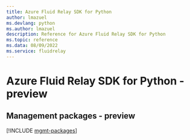 ```yaml
---
title: Azure Fluid Relay SDK for Python
author: lmazuel
ms.devlang: python
ms.author: lmazuel
description: Reference for Azure Fluid Relay SDK for Python
ms.topic: reference
ms.data: 08/09/2022
ms.service: fluidrelay
---
```

# Azure Fluid Relay SDK for Python - preview

## Management packages - preview
[!INCLUDE [mgmt-packages](fluid-relay-mgmt-index.md)]